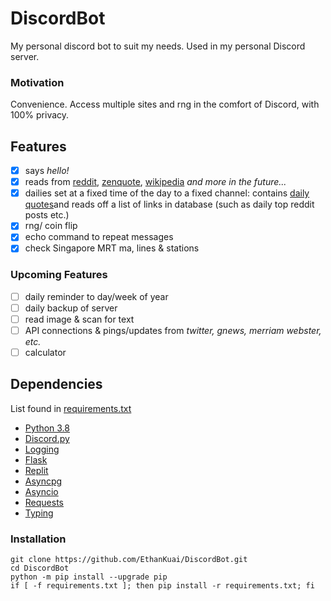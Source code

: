 # DiscordBot

My personal discord bot to suit my needs. Used in my personal Discord server.

### Motivation

Convenience. Access multiple sites and rng in the comfort of Discord, with 100% privacy.

## Features

- [x] says *hello!*
- [x] reads from [reddit](https://www.reddit.com/), [zenquote](https://zenquotes.io/), [wikipedia](https://en.wikipedia.org/) *and more in the future...*
- [x] dailies set at a fixed time of the day to a fixed channel: contains [daily quotes](https://zenquotes.io/api/today)and reads off a list of links in database (such as daily top reddit posts etc.)
- [x] rng/ coin flip
- [x] echo command to repeat messages
- [x] check Singapore MRT ma, lines & stations

### Upcoming Features

- [ ] daily reminder to day/week of year
- [ ] daily backup of server
- [ ] read image & scan for text
- [ ] API connections & pings/updates from *twitter, gnews, merriam webster, etc.*
- [ ] calculator

## Dependencies

List found in [requirements.txt](https://github.com/EthanKuai/DiscordBot/blob/main/requirements.txt)
+ [Python 3.8](https://www.python.org/downloads/release/python-383/)
+ [Discord.py](https://pypi.org/project/discord.py/)
+ [Logging](https://pypi.org/project/logging/)
+ [Flask](https://pypi.org/project/Flask/)
+ [Replit](https://pypi.org/project/replit/)
+ [Asyncpg](https://pypi.org/project/asyncpg/)
+ [Asyncio](https://pypi.org/project/asyncio/)
+ [Requests](https://pypi.org/project/requests/)
+ [Typing](https://pypi.org/project/typing/)

### Installation

	git clone https://github.com/EthanKuai/DiscordBot.git
	cd DiscordBot
	python -m pip install --upgrade pip
 	if [ -f requirements.txt ]; then pip install -r requirements.txt; fi

